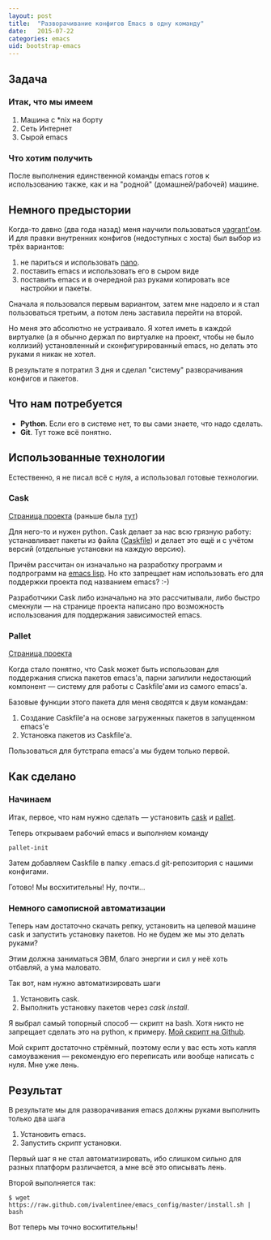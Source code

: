 ```yaml
---
layout: post
title:  "Разворачивание конфигов Emacs в одну команду"
date:   2015-07-22
categories: emacs
uid: bootstrap-emacs
---
```


## Задача

### Итак, что мы имеем

1.  Машина с *nix на борту
2.  Сеть Интернет
3.  Сырой emacs

### Что хотим получить

После выполнения единственной команды emacs готов к использованию также, как и на "родной" (домашней/рабочей) машине.

## Немного предыстории

Когда-то давно (два года назад) меня научили пользоваться [vagrant'ом](https://www.vagrantup.com/). И для правки внутренних конфигов (недоступных с хоста) был выбор из трёх вариантов:
1.  не париться и использовать [nano](http://www.nano-editor.org/).
2.  поставить emacs и использовать его в сыром виде
3.  поставить emacs и в очередной раз руками копировать все настройки и пакеты.

Сначала я пользовался первым вариантом, затем мне надоело и я стал пользоваться третьим, а потом лень заставила перейти на второй.

Но меня это абсолютно не устраивало. Я хотел иметь в каждой виртуалке (а я обычно держал по виртуалке на проект, чтобы не было коллизий) установленный и сконфигурированный emacs, но делать это руками я никак не хотел.

В результате я потратил 3 дня и сделал "систему" разворачивания конфигов и пакетов.

## Что нам потребуется

-   **Python**. Если его в системе нет, то вы сами знаете, что надо сделать.
-   **Git**. Тут тоже всё понятно.

## Использованные технологии

Естественно, я не писал всё с нуля, а использовал готовые технологии.

### Cask

[Страница проекта](http://cask.readthedocs.org/en/latest/#) (раньше была [тут](https://cask.github.io/))

Для него-то и нужен python. Cask делает за нас всю грязную работу: устанавливает пакеты из файла ([Caskfile](https://cask.github.io/dsl.html)) и делает это ещё и с учётом версий (отдельные установки на каждую версию).

Причём рассчитан он изначально на разработку программ и подпрограмм на [emacs lisp](https://ru.wikipedia.org/wiki/Emacs_Lisp). Но кто запрещает нам использовать его для поддержки проекта под названием emacs? :-)

Разработчики Cask либо изначально на это рассчитывали, либо быстро смекнули — на странице проекта написано про возможность использования для поддержания зависимостей emacs.

### Pallet

[Страница проекта](https://github.com/rdallasgray/pallet)

Когда стало понятно, что Cask может быть использован для поддержания списка пакетов emacs'а, парни запилили недостающий компонент — систему для работы с Caskfile'ами из самого emacs'а.

Базовые функции этого пакета для меня сводятся к двум командам:
1.  Создание Caskfile'а на основе загруженных пакетов в запущенном emacs'е
2.  Установка пакетов из Caskfile'а.

Пользоваться для бутстрапа emacs'а мы будем только первой.

## Как сделано

### Начинаем

Итак, первое, что нам нужно сделать — установить [cask](http://cask.readthedocs.org/en/latest/guide/installation.html) и [pallet](https://github.com/rdallasgray/pallet#installation).

Теперь открываем рабочий emacs и выполняем команду

    pallet-init

Затем добавляем Caskfile в папку .emacs.d git-репозитория с нашими конфигами.

Готово! Мы восхитительны! Ну, почти…


### Немного самописной автоматизации

Теперь нам достаточно скачать репку, установить на целевой машине cask и запустить установку пакетов. Но не будем же мы это делать руками?

Этим должна заниматься ЭВМ, благо энергии и сил у неё хоть отбавляй, а ума маловато.

Так вот, нам нужно автоматизировать шаги
1.  Установить cask.
2.  Выполнить установку пакетов через *cask install*.

Я выбрал самый топорный способ — скрипт на bash. Хотя никто не запрещает сделать это на python, к примеру. [Мой скрипт на Github](https://github.com/ivalentinee/emacs_config/blob/master/install.sh).

Мой скрипт достаточно стрёмный, поэтому если у вас есть хоть капля самоуважения — рекомендую его переписать или вообще написать с нуля. Мне уже лень.

## Результат

В результате мы для разворачивания emacs должны руками выполнить только два шага
1.  Установить emacs.
2.  Запустить скрипт установки.

Первый шаг я не стал автоматизировать, ибо слишком сильно для разных платформ различается, а мне всё это описывать лень.

Второй выполняется так:

    $ wget https://raw.github.com/ivalentinee/emacs_config/master/install.sh | bash

Вот теперь мы точно восхитительны!
